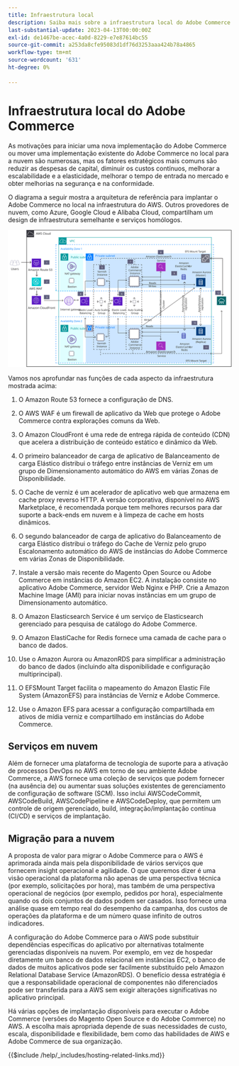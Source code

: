 ```yaml
---
title: Infraestrutura local
description: Saiba mais sobre a infraestrutura local do Adobe Commerce e serviços em nuvem de terceiros.
last-substantial-update: 2023-04-13T00:00:00Z
exl-id: de1467be-acec-4a0d-8229-e7e87614bc55
source-git-commit: a253da8cfe95083d1df76d3253aaa424b78a4865
workflow-type: tm+mt
source-wordcount: '631'
ht-degree: 0%

---
```


# Infraestrutura local do Adobe Commerce

As motivações para iniciar uma nova implementação do Adobe Commerce ou mover uma implementação existente do Adobe Commerce no local para a nuvem são numerosas, mas os fatores estratégicos mais comuns são reduzir as despesas de capital, diminuir os custos contínuos, melhorar a escalabilidade e a elasticidade, melhorar o tempo de entrada no mercado e obter melhorias na segurança e na conformidade.

O diagrama a seguir mostra a arquitetura de referência para implantar o Adobe Commerce no local na infraestrutura do AWS. Outros provedores de nuvem, como Azure, Google Cloud e Alibaba Cloud, compartilham um design de infraestrutura semelhante e serviços homólogos.

![Diagrama que mostra a infraestrutura do Adobe Commerce de auto-hospedagem em serviços em nuvem de terceiros](/help/assets/playbooks/on-premises-infrastructure.svg)

Vamos nos aprofundar nas funções de cada aspecto da infraestrutura mostrada acima:

1. O Amazon Route 53 fornece a configuração de DNS.

1. O AWS WAF é um firewall de aplicativo da Web que protege o Adobe Commerce contra explorações comuns da Web.

1. O Amazon CloudFront é uma rede de entrega rápida de conteúdo (CDN) que acelera a distribuição de conteúdo estático e dinâmico da Web.

1. O primeiro balanceador de carga de aplicativo de Balanceamento de carga Elástico distribui o tráfego entre instâncias de Verniz em um grupo de Dimensionamento automático do AWS em várias Zonas de Disponibilidade.

1. O Cache de verniz é um acelerador de aplicativo web que armazena em cache proxy reverso HTTP. A versão corporativa, disponível no AWS Marketplace, é recomendada porque tem melhores recursos para dar suporte a back-ends em nuvem e à limpeza de cache em hosts dinâmicos.

1. O segundo balanceador de carga de aplicativo do Balanceamento de carga Elástico distribui o tráfego do Cache de Verniz pelo grupo Escalonamento automático do AWS de instâncias do Adobe Commerce em várias Zonas de Disponibilidade.

1. Instale a versão mais recente do Magento Open Source ou Adobe Commerce em instâncias do Amazon EC2. A instalação consiste no aplicativo Adobe Commerce, servidor Web Nginx e PHP. Crie a Amazon Machine Image (AMI) para iniciar novas instâncias em um grupo de Dimensionamento automático.

1. O Amazon Elasticsearch Service é um serviço de Elasticsearch gerenciado para pesquisa de catálogo do Adobe Commerce.

1. O Amazon ElastiCache for Redis fornece uma camada de cache para o banco de dados.

1. Use o Amazon Aurora ou AmazonRDS para simplificar a administração do banco de dados (incluindo alta disponibilidade e configuração multiprincipal).

1. O EFSMount Target facilita o mapeamento do Amazon Elastic File System (AmazonEFS) para instâncias de Verniz e Adobe Commerce.

1. Use o Amazon EFS para acessar a configuração compartilhada em ativos de mídia verniz e compartilhado em instâncias do Adobe Commerce.

## Serviços em nuvem

Além de fornecer uma plataforma de tecnologia de suporte para a ativação de processos DevOps no AWS em torno de seu ambiente Adobe Commerce, a AWS fornece uma coleção de serviços que podem fornecer (na ausência de) ou aumentar suas soluções existentes de gerenciamento de configuração de software (SCM). Isso inclui AWSCodeCommit, AWSCodeBuild, AWSCodePipeline e AWSCodeDeploy, que permitem um controle de origem gerenciado, build, integração/implantação contínua (CI/CD) e serviços de implantação.

## Migração para a nuvem

A proposta de valor para migrar o Adobe Commerce para o AWS é aprimorada ainda mais pela disponibilidade de vários serviços que fornecem insight operacional e agilidade. O que queremos dizer é uma visão operacional da plataforma não apenas de uma perspectiva técnica (por exemplo, solicitações por hora), mas também de uma perspectiva operacional de negócios (por exemplo, pedidos por hora), especialmente quando os dois conjuntos de dados podem ser casados. Isso fornece uma análise quase em tempo real do desempenho da campanha, dos custos de operações da plataforma e de um número quase infinito de outros indicadores.

A configuração do Adobe Commerce para o AWS pode substituir dependências específicas do aplicativo por alternativas totalmente gerenciadas disponíveis na nuvem. Por exemplo, em vez de hospedar diretamente um banco de dados relacional em instâncias EC2, o banco de dados de muitos aplicativos pode ser facilmente substituído pelo Amazon Relational Database Service (AmazonRDS). O benefício dessa estratégia é que a responsabilidade operacional de componentes não diferenciados pode ser transferida para a AWS sem exigir alterações significativas no aplicativo principal.

Há várias opções de implantação disponíveis para executar o Adobe Commerce (versões do Magento Open Source e do Adobe Commerce) no AWS. A escolha mais apropriada depende de suas necessidades de custo, escala, disponibilidade e flexibilidade, bem como das habilidades de AWS e Adobe Commerce de sua organização.

{{$include /help/_includes/hosting-related-links.md}}
